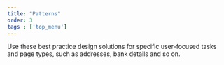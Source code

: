 ```yaml
---
title: "Patterns"
order: 3
tags : ['top_menu']
---
```

Use these best practice design solutions for specific user-focused tasks and page types, such as addresses, bank details and so on.
